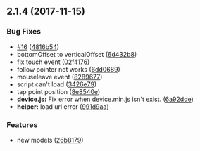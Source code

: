 <a name="2.1.4"></a>
## 2.1.4 (2017-11-15)


### Bug Fixes

* [#16](https://github.com/EYHN/hexo-helper-live2d/issues/16) ([4816b54](https://github.com/EYHN/hexo-helper-live2d/commit/4816b54))
* bottomOffset to verticalOffset ([6d432b8](https://github.com/EYHN/hexo-helper-live2d/commit/6d432b8))
* fix touch event ([02f4176](https://github.com/EYHN/hexo-helper-live2d/commit/02f4176))
* follow pointer not works ([6dd0689](https://github.com/EYHN/hexo-helper-live2d/commit/6dd0689))
* mouseleave event ([8289677](https://github.com/EYHN/hexo-helper-live2d/commit/8289677))
* script can't load ([3426e79](https://github.com/EYHN/hexo-helper-live2d/commit/3426e79))
* tap point position ([8e8540e](https://github.com/EYHN/hexo-helper-live2d/commit/8e8540e))
* **device.js:** Fix error when device.min.js isn't exist. ([6a92dde](https://github.com/EYHN/hexo-helper-live2d/commit/6a92dde))
* **helper:** load url error ([991d9aa](https://github.com/EYHN/hexo-helper-live2d/commit/991d9aa))


### Features

* new models ([26b8179](https://github.com/EYHN/hexo-helper-live2d/commit/26b8179))



